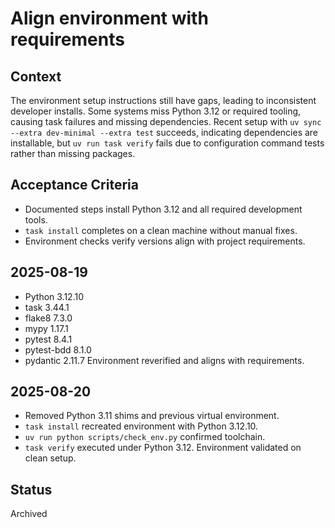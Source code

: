 # Align environment with requirements

## Context
The environment setup instructions still have gaps, leading to inconsistent developer installs.
Some systems miss Python 3.12 or required tooling, causing task failures and missing dependencies.
Recent setup with `uv sync --extra dev-minimal --extra test` succeeds, indicating dependencies are installable, but `uv run task verify` fails due to configuration command tests rather than missing packages.

## Acceptance Criteria
- Documented steps install Python 3.12 and all required development tools.
- `task install` completes on a clean machine without manual fixes.
- Environment checks verify versions align with project requirements.

## 2025-08-19
- Python 3.12.10
- task 3.44.1
- flake8 7.3.0
- mypy 1.17.1
- pytest 8.4.1
- pytest-bdd 8.1.0
- pydantic 2.11.7
Environment reverified and aligns with requirements.

## 2025-08-20
- Removed Python 3.11 shims and previous virtual environment.
- `task install` recreated environment with Python 3.12.10.
- `uv run python scripts/check_env.py` confirmed toolchain.
- `task verify` executed under Python 3.12.
Environment validated on clean setup.

## Status
Archived
